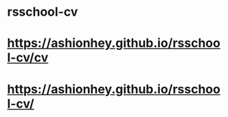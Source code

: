 # rsschool-cv
# https://ashionhey.github.io/rsschool-cv/cv
# https://ashionhey.github.io/rsschool-cv/
